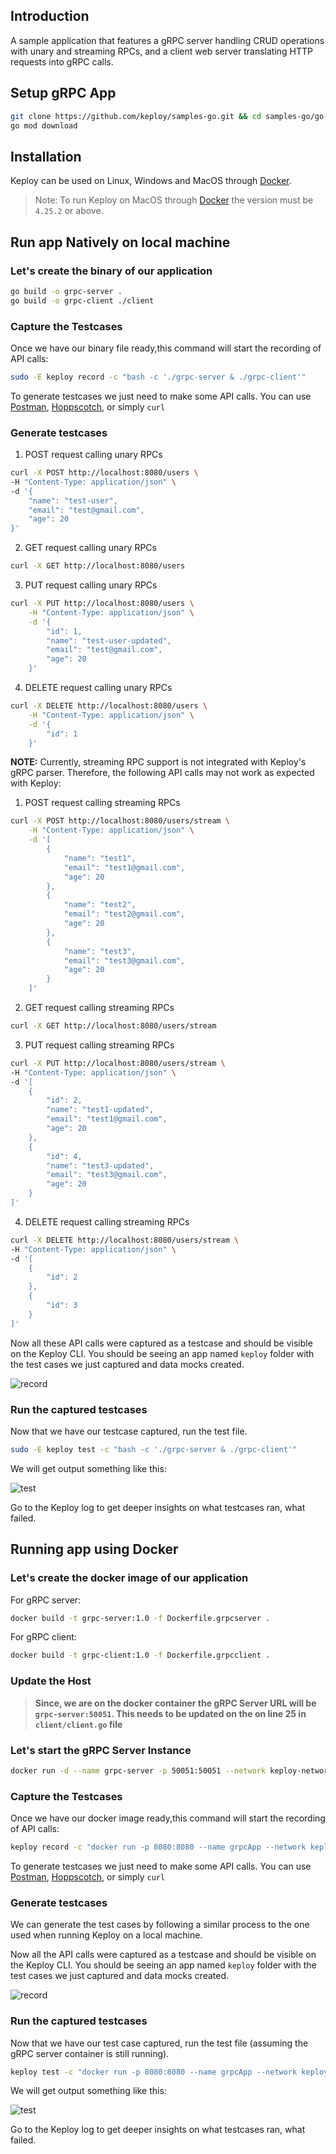 ## Introduction

A sample application that features a gRPC server handling CRUD operations with unary and streaming RPCs, and a client web server translating HTTP requests into gRPC calls.

## Setup gRPC App

```bash
git clone https://github.com/keploy/samples-go.git && cd samples-go/go-grpc
go mod download
```

## Installation

Keploy can be used on Linux, Windows and MacOS through [Docker](https://docs.docker.com/engine/install/).

> Note: To run Keploy on MacOS through [Docker](https://docs.docker.com/desktop/release-notes/#4252) the version must be ```4.25.2``` or above.

## Run app Natively on local machine

### Let's create the binary of our application
```bash
go build -o grpc-server .
go build -o grpc-client ./client
```

### Capture the Testcases
Once we have our binary file ready,this command will start the recording of API calls:
```bash
sudo -E keploy record -c "bash -c './grpc-server & ./grpc-client'"
```

To generate testcases we just need to make some API calls. You can use [Postman](https://www.postman.com/), [Hoppscotch](https://hoppscotch.io/), or simply `curl`

### Generate testcases

1. POST request calling unary RPCs
```bash
curl -X POST http://localhost:8080/users \
-H "Content-Type: application/json" \
-d '{
    "name": "test-user",
    "email": "test@gmail.com",
    "age": 20
}'
```

2. GET request calling unary RPCs
```bash
curl -X GET http://localhost:8080/users
```

3. PUT request calling unary RPCs
```bash
curl -X PUT http://localhost:8080/users \
    -H "Content-Type: application/json" \
    -d '{
        "id": 1,
        "name": "test-user-updated",
        "email": "test@gmail.com",
        "age": 20
    }'
```

4. DELETE request calling unary RPCs
```bash
curl -X DELETE http://localhost:8080/users \
    -H "Content-Type: application/json" \
    -d '{
        "id": 1
    }'
```

**NOTE:** Currently, streaming RPC support is not integrated with Keploy's gRPC parser. Therefore, the following API calls may not work as expected with Keploy:
1. POST request calling streaming RPCs
```bash
curl -X POST http://localhost:8080/users/stream \
    -H "Content-Type: application/json" \
    -d '[
        {
            "name": "test1",
            "email": "test1@gmail.com",
            "age": 20
        },
        {
            "name": "test2",
            "email": "test2@gmail.com",
            "age": 20
        },
        {
            "name": "test3",
            "email": "test3@gmail.com",
            "age": 20
        }
    ]'
```

2. GET request calling streaming RPCs
```bash
curl -X GET http://localhost:8080/users/stream
```

3. PUT request calling streaming RPCs
```bash
curl -X PUT http://localhost:8080/users/stream \
-H "Content-Type: application/json" \
-d '[
    {
        "id": 2,
        "name": "test1-updated",
        "email": "test1@gmail.com",
        "age": 20
    },
    {
        "id": 4,
        "name": "test3-updated",
        "email": "test3@gmail.com",
        "age": 20
    }
]'
```
4. DELETE request calling streaming RPCs
```bash
curl -X DELETE http://localhost:8080/users/stream \
-H "Content-Type: application/json" \
-d '[
    {
        "id": 2
    },
    {
        "id": 3
    }
]'
```

Now all these API calls were captured as a testcase and should be visible on the Keploy CLI. You should be seeing an app named `keploy` folder with the test cases we just captured and data mocks created.

![record](img/image-1.png)

### Run the captured testcases
Now that we have our testcase captured, run the test file.

```bash
sudo -E keploy test -c "bash -c './grpc-server & ./grpc-client'"
```
We will get output something like this:

![test](img/image-2.png)


Go to the Keploy log to get deeper insights on what testcases ran, what failed.

## Running app using Docker

### Let's create the docker image of our application
For gRPC server:
```bash
docker build -t grpc-server:1.0 -f Dockerfile.grpcserver .
```

For gRPC client:
```bash
docker build -t grpc-client:1.0 -f Dockerfile.grpcclient .
```

### Update the Host

> **Since, we are on the docker container the gRPC Server URL will be `grpc-server:50051`. This needs to be updated on the on line 25 in `client/client.go` file**

### Let's start the gRPC Server Instance
```bash
docker run -d --name grpc-server -p 50051:50051 --network keploy-network grpc-server:1.0
```

### Capture the Testcases
Once we have our docker image ready,this command will start the recording of API calls:
```bash
keploy record -c "docker run -p 8080:8080 --name grpcApp --network keploy-network grpc-client:1.0"
```

To generate testcases we just need to make some API calls. You can use [Postman](https://www.postman.com/), [Hoppscotch](https://hoppscotch.io/), or simply `curl`

### Generate testcases
We can generate the test cases by following a similar process to the one used when running Keploy on a local machine.

Now all the API calls were captured as a testcase and should be visible on the Keploy CLI. You should be seeing an app named `keploy` folder with the test cases we just captured and data mocks created.

![record](img/image-3.png)

### Run the captured testcases
Now that we have our test case captured, run the test file (assuming the gRPC server container is still running).

```bash
keploy test -c "docker run -p 8080:8080 --name grpcApp --network keploy-network grpc-client:1.0" --buildDelay 15
```
We will get output something like this:

![test](img/image-4.png)


Go to the Keploy log to get deeper insights on what testcases ran, what failed.
